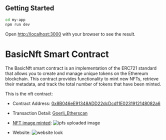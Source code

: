 
## Getting Started


```bash
cd my-app
npm run dev
```

Open [http://localhost:3000](http://localhost:3000) with your browser to see the result.
# BasicNft Smart Contract
The BasicNft smart contract is an implementation of the ERC721 standard that allows you to create and manage unique tokens on the Ethereum blockchain. This contract provides functionality to mint new NFTs, retrieve their metadata, and track the total number of tokens that have been minted.

This is the nft contract:

- Contract Address: [0x8B046eE91348ADD22dcDcd11E0231912148082a6](https://goerli.etherscan.io/address/0x8B046eE91348ADD22dcDcd11E0231912148082a6)

- Transaction Detail: [Goerli_Etherscan](https://goerli.etherscan.io/tx/0x907851e088464b425af70a811097e4e62dac1bbdbc33b0baab6a5cdfceb32b6d)

- [NFT image minted](https://ipfs.io/ipfs/QmNnMVA74JU4kEjbzhFe4n1gtEJC85djDKG6zqP2QKUuqb?filename=Ninjatic.full.571768.jpg): 
![ipfs uploaded image](https://ipfs.io/ipfs/QmNnMVA74JU4kEjbzhFe4n1gtEJC85djDKG6zqP2QKUuqb?filename=Ninjatic.full.571768.jpg)
- Website:
![website look]()

